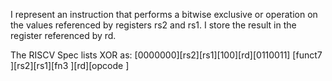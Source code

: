 I represent an instruction that performs a bitwise exclusive or operation on the values referenced by registers rs2 and rs1. I store the result in the register referenced by rd.

The RISCV Spec lists XOR as:
[0000000][rs2][rs1][100][rd][0110011]
[funct7    ][rs2][rs1][fn3 ][rd][opcode  ]

